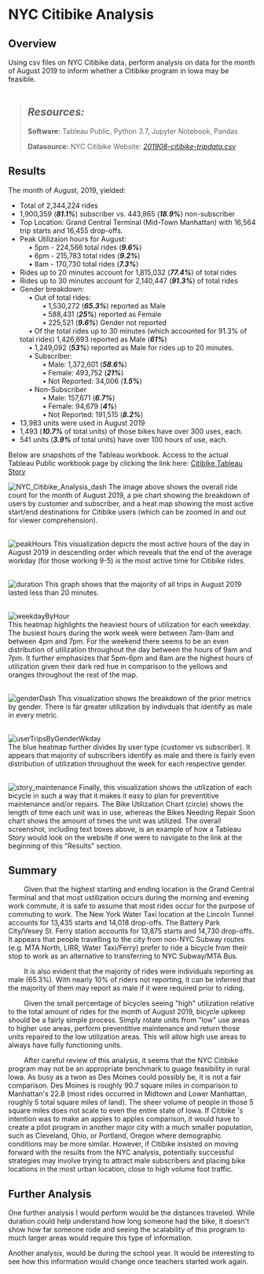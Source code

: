 # NYC Citibike Analysis

## Overview

Using csv files on NYC Citibike data, perform analysis on data for the month of August 2019 to inform whether a Citibike program in Iowa may be feasible.
<br>
<br>
> ## ***Resources:***
>
> **Software:** Tableau Public, Python 3.7, Jupyter Notebook, Pandas
>
> **Datasource:** NYC Citibike Website: *[201908-citibike-tripdata.csv](https://s3.amazonaws.com/tripdata/index.html)*

## Results

The month of August, 2019, yielded:

* Total of 2,344,224 rides
* 1,900,359 (***81.1%***) subscriber vs. 443,865 (***18.9%***) non-subscriber
* Top Location: Grand Central Terminal (Mid-Town Manhattan) with 16,564 trip starts and 16,455 drop-offs.
* Peak Utilizaion hours for August: <br> 
&emsp; • 5pm - 224,566 total rides (***9.6%***) <br>
&emsp; • 6pm - 215,783 total rides (***9.2%***) <br>
&emsp; • 8am - 170,730 total rides (***7.3%***) <br>
* Rides up to 20 minutes account for 1,815,032 (***77.4%***) of total rides
* Rides up to 30 minutes account for 2,140,447 (***91.3%***) of total rides
* Gender breakdown: <br>
&emsp; • Out of total rides: <br> 
&emsp;&emsp;&emsp; • 1,530,272 (***65.3%***) reported as Male <br>
&emsp;&emsp;&emsp; • 588,431 (***25%***) reported as Female <br>
&emsp;&emsp;&emsp; • 225,521 (***9.6%***) Gender not reported <br>
&emsp; • Of the total rides up to 30 minutes (which accounted for 91.3% of total rides) 1,426,693 reported as Male (***61%***)<br>
&emsp; • 1,249,092 (***53%***) reported as Male for rides up to 20 minutes. <br>
&emsp; • Subscriber: <br>
&emsp;&emsp;&emsp; • Male: 1,372,601 (***58.6%***) <br>
&emsp;&emsp;&emsp; • Female: 493,752 (***21%***) <br>
&emsp;&emsp;&emsp; • Not Reported: 34,006 (***1.5%***) <br>
&emsp; • Non-Subscriber  <br>
&emsp;&emsp;&emsp; • Male: 157,671 (***6.7%***) <br>
&emsp;&emsp;&emsp; • Female: 94,679 (***4%***) <br>
&emsp;&emsp;&emsp; • Not Reported: 191,515 (***8.2%***) <br>
* 13,983 units were used in August 2019 <br>
* 1,493 (***10.7%*** of total units) of those bikes have over 300 uses, each. <br>
* 541 units (***3.9%*** of total units) have over 100 hours of use, each. <br>

Below are snapshots of the Tableau workbook. Access to the actual Tableau Public workbook page by clicking the link here: [Citibike Tableau Story](https://public.tableau.com/app/profile/manny.linares/viz/Module_14_16666441765060/CitibikeStory) <br>

![NYC_Citibike_Analysis_dash](https://user-images.githubusercontent.com/108758105/202524519-581e04e9-cfbb-41cb-ac39-1c218cade5af.png)
The image above shows the overall ride count for the month of August 2019, a pie chart showing the breakdown of users by customer and subscriber, and a heat map showing the most active start/end destinations for Citibike users (which can be zoomed in and out for viewer comprehension).<br><br>


![peakHours](https://user-images.githubusercontent.com/108758105/202525107-a8833338-f0cb-46d1-81d2-3cddfebec1eb.png)
This visualization depicts the most active hours of the day in August 2019 in descending order which reveals that the end of the average workday (for those working 9-5) is the most active time for Citibike rides.<br><br>
 

![duration](https://user-images.githubusercontent.com/108758105/202596401-47debb31-675a-486a-9ee2-941ec1e3eb02.png)
This graph shows that the majority of all trips in August 2019 lasted less than 20 minutes.<br><br>

![weekdayByHour](https://user-images.githubusercontent.com/108758105/202597292-b477df36-97f1-4f03-9b2a-4d1da783be48.png)\
This heatmap highlights the heaviest hours of utilization for each weekday.  The busiest hours during the work week were between 7am-9am and between 4pm and 7pm. For the weekend there seems to be an even distribution of utilization throughout the day between the hours of 9am and 7pm. It further emphasizes that 5pm-6pm and 8am are the highest hours of utilization given their dark red hue in comparison to the yellows and oranges throughout the rest of the map.<br><br>

![genderDash](https://user-images.githubusercontent.com/108758105/202597639-5a1f59db-2ef6-457f-af55-38383e74e349.png)
This visualization shows the breakdown of the prior metrics by gender.   There is far greater utilization by indivduals that identify as male in every metric.<br><br>

![userTripsByGenderWkday](https://user-images.githubusercontent.com/108758105/202770059-07725719-fc7a-4c59-9060-e11dfbe38359.png)\
The blue heatmap further divides by user type (customer vs subscriber). It appears that majority of subscribers identify as male and there is fairly even distribution of utilization throughout the week for each respective gender.<br><br>

![story_maintenance](https://user-images.githubusercontent.com/108758105/202599093-1d5182b3-df19-44fa-8fbc-b25c1037697f.png)
Finally, this visualization shows the utilization of each bicycle in such a way that it makes it easy to plan for preventitive maintenance and/or repairs. The Bike Utilization Chart (circle) shows the length of time each unit was in use, whereas the Bikes Needing Repair Soon chart shows the amount of times the unit was utilized.  The overall screenshot, including text boxes above, is an example of how a Tableau Story would look on the website if one were to navigate to the link at the beginning of this "Results" section. 

## Summary

&emsp;&emsp; Given that the highest starting and ending location is the Grand Central Terminal and that most ustilization occurs during the morning and evening work commute, it is safe to assume that most rides occur for the purpose of commuting to work.  The New York Water Taxi location at the Lincoln Tunnel accounts for 13,435 starts and 14,018 drop-offs.  The Battery Park City/Vesey St. Ferry station accounts for 13,875 starts and 14,730 drop-offs.  It appears that people travelling to the city from non-NYC Subway routes (e.g. MTA North, LIRR, Water Taxi/Ferry) prefer to ride a bicycle from their stop to work as an alternative to transferring to NYC Subway/MTA Bus. 

&emsp;&emsp; It is also evident that the majority of rides were individuals reporting as male (65.3%).  With nearly 10% of riders not reporting, it can be inferred that the majority of them may report as male if it were required prior to riding.

&emsp;&emsp; Given the small percentage of bicycles seeing "high" utilization relative to the total amount of rides for the month of August 2019, bicycle upkeep should be a fairly simple process.  Simply rotate units from "low" use areas to higher use areas, perform preventitive maintenance and return those units repaired to the low utilization areas.  This will allow high use areas to always have fully functioning units.

&emsp;&emsp; After careful review of this analysis, it seems that the NYC Citibike program may not be an appropriate benchmark to guage feasibility in rural Iowa.  As busy as a twon as Des Moines could possibly be, it is not a fair comparison.  Des Moines is roughly 90.7 square miles in comparison to Manhattan's 22.8 (most rides occurred in Midtown and Lower Manhattan, roughly 5 total square miles of land).  The sheer volume of people in those 5 square miles does not scale to even the entire state of Iowa.  If Citibike 's intention was to make an apples to apples comparison, it would have to create a pilot program in another major city with a much smaller population, such as Cleveland, Ohio, or Portland, Oregon where demographic conditions may be more similar.  However, if Citibike insisted on moving forward with the results from the NYC analysis, potentially successful strategies may involve trying to attract male subscribers and placing bike locations in the most urban location, close to high volume foot traffic.

## Further Analysis

One further analysis I would perform would be the distances traveled. While duration could help understand how long someone had the bike, it doesn't show how far someone rode and seeing the scalability of this program to much larger areas would require this type of information.

Another analysis, would be during the school year. It would be interesting to see how this information would change once teachers started work again.
